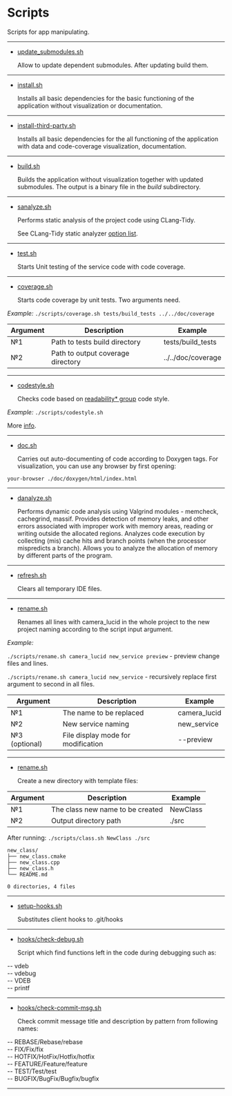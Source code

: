 # Scripts

Scripts for app manipulating.

---

- [update_submodules.sh](update_submodules.sh)

    Allow to update dependent submodules. After updating build them.

---

- [install.sh](install.sh)

    Installs all basic dependencies for the basic functioning of the application without visualization or documentation.

---

- [install-third-party.sh](install-third-party.sh)

    Installs all basic dependencies for the all functioning of the application with data and code-coverage visualization, documentation.

---

- [build.sh](build.sh)

    Builds the application without visualization together with updated submodules. The output is a binary file in the *build* subdirectory.

---

- [sanalyze.sh](sanalyze.sh)

    Performs static analysis of the project code using CLang-Tidy.

    See CLang-Tidy static analyzer [option list](https://clang.llvm.org/extra/clang-tidy/checks/list.html).

---

- [test.sh](test.sh)

    Starts Unit testing of the service code with code coverage.

---

- [coverage.sh](coverage.sh)

    Starts code coverage by unit tests. Two arguments need.

*Example:* ```./scripts/coverage.sh tests/build_tests ../../doc/coverage```

| Argument| Description                       | Example            |
|---------|-----------------------------------|--------------------|
| №1      | Path to tests build directory     | tests/build_tests  |
| №2      | Path to output coverage directory | ../../doc/coverage |

---

- [codestyle.sh](codestyle.sh)

    Checks code based on [readability* group](https://clang.llvm.org/extra/clang-tidy/checks/list.html) code style.

*Example:* ```./scripts/codestyle.sh```

More [info](http://bb.niias/projects/TOOL/repos/cpp_codestyle/browse).

---

- [doc.sh](doc.sh)

    Carries out auto-documenting of code according to Doxygen tags. For visualization, you can use any browser by first opening: <br/>

```your-browser ./doc/doxygen/html/index.html```

---

- [danalyze.sh](danalyze.sh)

    Performs dynamic code analysis using Valgrind modules - memcheck, cachegrind, massif. Provides detection of memory leaks, and other errors associated with improper work with memory areas, reading or writing outside the allocated regions. Analyzes code execution by collecting (mis) cache hits and branch points (when the processor mispredicts a branch). Allows you to analyze the allocation of memory by different parts of the program.

---

- [refresh.sh](refresh.sh)

    Clears all temporary IDE files.

---

- [rename.sh](rename.sh)

    Renames all lines with camera_lucid in the whole project to the new project naming according to the script input argument.

*Example:* <br>

```./scripts/rename.sh camera_lucid new_service preview``` - preview change files and lines.

```./scripts/rename.sh camera_lucid new_service``` - recursively replace first argument to second in all files.

| Argument      | Description                        | Example            |
|---------------|------------------------------------|--------------------|
| №1            | The name to be replaced            | camera_lucid  |
| №2            | New service naming                 | new_service        |
| №3 (optional) | File display mode for modification | --preview          |

---

- [rename.sh](class.sh)

    Create a new directory with template files:

| Argument      | Description                        | Example  |
|---------------|------------------------------------|----------|
| №1            | The class new name to be created   | NewClass |
| №2            | Output directory path              | ./src    |

After running: ```./scripts/class.sh NewClass ./src```

```
new_class/
├── new_class.cmake
├── new_class.cpp
├── new_class.h
└── README.md

0 directories, 4 files

```

---

- [setup-hooks.sh](setup-hooks.sh)

    Substitutes client hooks to .git/hooks

---

- [hooks/check-debug.sh](hooks/check-debug.sh)

    Script which find functions left in the code during debugging such as:  

-- vdeb<br>
-- vdebug<br>
-- VDEB<br>
-- printf<br>

---

- [hooks/check-commit-msg.sh](hooks/check-commit-msg.sh)

    Check commit message title and description by pattern from following names:

-- REBASE/Rebase/rebase<br>
-- FIX/Fix/fix<br>
-- HOTFIX/HotFix/Hotfix/hotfix<br>
-- FEATURE/Feature/feature<br>
-- TEST/Test/test<br>
-- BUGFIX/BugFix/Bugfix/bugfix<br>

---
